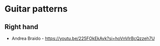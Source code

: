 # Guitar patterns

## Right hand
+ Andrea Braido - https://youtu.be/225FOkEkAvk?si=hoVnVlrBcQzzeh7U
